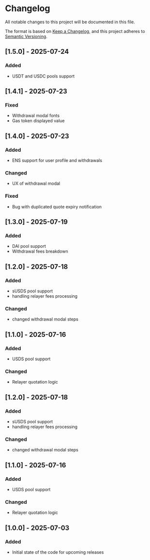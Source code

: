 # Changelog

All notable changes to this project will be documented in this file.

The format is based on [Keep a Changelog](https://keepachangelog.com/en/1.1.0/),
and this project adheres to [Semantic Versioning](https://semver.org/spec/v2.0.0.html).

## [1.5.0] - 2025-07-24

### Added

- USDT and USDC pools support

## [1.4.1] - 2025-07-23

### Fixed

- Withdrawal modal fonts
- Gas token displayed value

## [1.4.0] - 2025-07-23

### Added

- ENS support for user profile and withdrawals

### Changed

- UX of withdrawal modal

### Fixed

- Bug with duplicated quote expiry notification

## [1.3.0] - 2025-07-19

### Added

- DAI pool support
- Withdrawal fees breakdown

## [1.2.0] - 2025-07-18

### Added

- sUSDS pool support
- handling relayer fees processing

### Changed 

- changed withdrawal modal steps

## [1.1.0] - 2025-07-16

### Added

- USDS pool support

### Changed

- Relayer quotation logic

## [1.2.0] - 2025-07-18

### Added

- sUSDS pool support
- handling relayer fees processing

### Changed 

- changed withdrawal modal steps

## [1.1.0] - 2025-07-16

### Added

- USDS pool support

### Changed

- Relayer quotation logic

## [1.0.0] - 2025-07-03

### Added

- Initial state of the code for upcoming releases